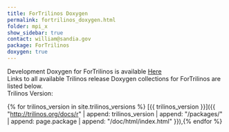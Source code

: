 ```yaml
---
title: ForTrilinos Doxygen
permalink: fortrilinos_doxygen.html
folder: mpi_x
show_sidebar: true
contact: william@sandia.gov
package: ForTrilinos
doxygen: true
---
```


Development Doxygen for ForTrilinos is available [Here](http://trilinos.org/docs/dev/packages/ForTrilinos/doc/html/index.html)  
Links to all available Trilinos release Doxygen collections for ForTrilinos are listed below.  
Trilinos Version:

{% for trilinos_version in site.trilinos_versions %}
[{{ trilinos_version }}]({{ "http://trilinos.org/docs/r" | append: trilinos_version | append: "/packages/" | append: page.package | append: "/doc/html/index.html" }}),{% endfor %}
